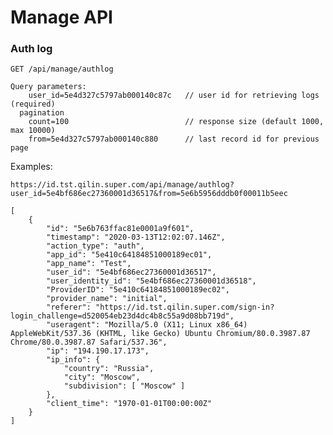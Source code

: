 Manage API 
==========

### Auth log

	GET /api/manage/authlog

	Query parameters:
		user_id=5e4d327c5797ab000140c87c   // user id for retrieving logs (required)
	  pagination
		count=100                          // response size (default 1000, max 10000)
		from=5e4d327c5797ab000140c880      // last record id for previous page

Examples:

	https://id.tst.qilin.super.com/api/manage/authlog?user_id=5e4bf686ec27360001d36517&from=5e6b5956dddb0f00011b5eec

	[
		{
			"id": "5e6b763ffac81e0001a9f601",
			"timestamp": "2020-03-13T12:02:07.146Z",
			"action_type": "auth",
			"app_id": "5e410c64184851000189ec01",
			"app_name": "Test",
			"user_id": "5e4bf686ec27360001d36517",
			"user_identity_id": "5e4bf686ec27360001d36518",
			"ProviderID": "5e410c64184851000189ec02",
			"provider_name": "initial",
			"referer": "https://id.tst.qilin.super.com/sign-in?login_challenge=d520054eb23d4dc4b8c55a9d08bb719d",
			"useragent": "Mozilla/5.0 (X11; Linux x86_64) AppleWebKit/537.36 (KHTML, like Gecko) Ubuntu Chromium/80.0.3987.87 Chrome/80.0.3987.87 Safari/537.36",
			"ip": "194.190.17.173",
			"ip_info": {
				"country": "Russia",
				"city": "Moscow",
				"subdivision": [ "Moscow" ]
			},
			"client_time": "1970-01-01T00:00:00Z"
		}
	]
